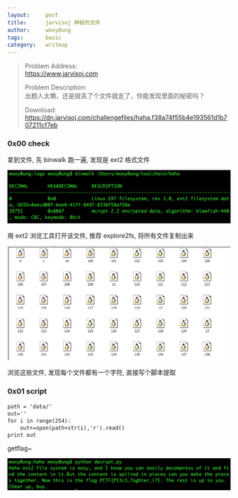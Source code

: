 ```yaml
---
layout:     post
title:      jarvisoj 神秘的文件
author:     wooy0ung
tags: 		basic
category:  	writeup
---
```



>Problem Address:  
>https://www.jarvisoj.com  
>  
>Problem Description:  
>出题人太懒，还是就丢了个文件就走了，你能发现里面的秘密吗？  
>  
>Download:  
>https://dn.jarvisoj.com/challengefiles/haha.f38a74f55b4e193561d1b707211cf7eb  
<!-- more -->


### 0x00 check

拿到文件, 先 binwalk 跑一遍, 发现是 ext2 格式文件

![](/assets/img/writeup/basic/2017-08-06-jarvisoj-secret-file/0x00.png)

用 ext2 浏览工具打开该文件, 推荐 explore2fs, 将所有文件复制出来

![](/assets/img/writeup/basic/2017-08-06-jarvisoj-secret-file/0x01.png)

浏览这些文件, 发现每个文件都有一个字符, 直接写个脚本提取


### 0x01 script

```
path = 'data/'
out=''
for i in range(254):
    out+=open(path+str(i),'r').read()
print out
```

getflag~

![](/assets/img/writeup/basic/2017-08-06-jarvisoj-secret-file/0x02.png)